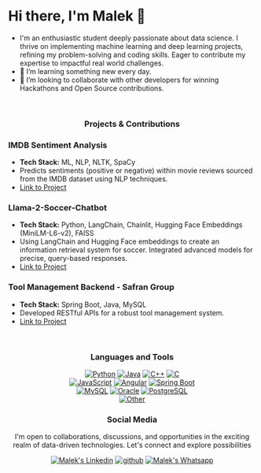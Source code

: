 # Hi there, I'm Malek 👋

- I'm an enthusiastic student deeply passionate about data science. I thrive on implementing machine learning and deep learning projects, refining my problem-solving and coding skills. Eager to contribute my expertise to impactful real world challenges.
- 🌱 I’m learning something new every day.
- 👯 I’m looking to collaborate with other developers for winning Hackathons and Open Source contributions.
<br>

<h3 align="center">Projects & Contributions</h3>



### IMDB Sentiment Analysis
- **Tech Stack:** ML, NLP, NLTK, SpaCy
- Predicts sentiments (positive or negative) within movie reviews sourced from the IMDB dataset using NLP techniques.
- [Link to Project](https://github.com/malekex6/Sentiment-Analysis)
    
### Llama-2-Soccer-Chatbot
- **Tech Stack:** Python, LangChain, Chainlit, Hugging Face Embeddings (MiniLM-L6-v2), FAISS
- Using LangChain and Hugging Face embeddings to create an information retrieval system for soccer. Integrated advanced models for precise, query-based responses.
- [Link to Project](https://github.com/malekex6/Llama-2-Soccer-Chatbot)
  
### Tool Management Backend - Safran Group
- **Tech Stack:** Spring Boot, Java, MySQL
- Developed RESTful APIs for a robust tool management system.
-  [Link to Project](https://github.com/malekex6/Safran_Project.git)
  <br>
<h3 align="center">Languages and Tools</h3>

<p align="center">
  <a href="https://www.python.org" target="_blank" rel="nofollow"><img alt="Python" src="https://img.shields.io/badge/Python-212121?style=for-the-badge&logo=python&logoColor=yellow" /></a>
  <a href="https://www.java.com" target="_blank" rel="nofollow"><img alt="Java" src="https://img.shields.io/badge/Java-007396?style=for-the-badge&logo=java&logoColor=white" /></a>
  <a href="https://en.cppreference.com/" target="_blank" rel="nofollow"><img alt="C++" src="https://img.shields.io/badge/C++-00599C?style=for-the-badge&logo=c%2B%2B&logoColor=white" /></a>
  <a href="https://www.learn-c.org/" target="_blank" rel="nofollow"><img alt="C" src="https://img.shields.io/badge/C-00599C?style=for-the-badge&logo=c&logoColor=white" /></a>
  <br>
  <a href="https://developer.mozilla.org/en-US/docs/Web/JavaScript" target="_blank" rel="nofollow"><img alt="JavaScript" src="https://img.shields.io/badge/TypeScript-1572B6?style=for-the-badge&logo=typescript&logoColor=white" /></a>
  <a href="https://www.angular.io" target="_blank" rel="nofollow"><img alt="Angular" src="https://img.shields.io/badge/ANGULAR-E34F26?style=for-the-badge&logo=angular&logoColor=white" /></a>
  <a href="https://spring.io/projects/spring-boot" target="_blank" rel="nofollow"><img alt="Spring Boot" src="https://img.shields.io/badge/Spring_Boot-6DB33F?style=for-the-badge&logo=spring-boot&logoColor=white" /></a>
  <br>
  <a href="https://www.mysql.com/" target="_blank" rel="nofollow"><img alt="MySQL" src="https://img.shields.io/badge/MySQL-4479A1?style=for-the-badge&logo=mysql&logoColor=white" /></a>
  <a href="https://www.oracle.com/database/" target="_blank" rel="nofollow"><img alt="Oracle" src="https://img.shields.io/badge/Oracle-F80000?style=for-the-badge&logo=oracle&logoColor=white" /></a>
  <a href="https://www.postgresql.org/" target="_blank" rel="nofollow"><img alt="PostgreSQL" src="https://img.shields.io/badge/PostgreSQL-336791?style=for-the-badge&logo=postgresql&logoColor=white" /></a>
<br>
<a href="#" target="_blank" rel="nofollow"><img alt="Other" src="https://img.shields.io/badge/AND MORE...-323330?style=for-the-badge" /></a>

<h3 align="center">Social Media</h3>

<p align="center">
   I'm open to collaborations, discussions, and opportunities in the exciting realm of data-driven technologies. Let's connect and explore possibilities<br>
<p align="center">   
  <a href="https://www.linkedin.com/in/ben-youssef-malek" target="_blank" rel="nofollow"><img alt="Malek's Linkedin" src="https://img.shields.io/badge/Linkedin-0a66c2?style=for-the-badge&logo=linkedin&logoColor=white" /></a>
  <a href="https://github.com/malekex6/malekex6" target="_blank" rel="nofollow"><img alt="github" src="https://img.shields.io/badge/GitHub-100000?style=for-the-badge&logo=github&logoColor=white" /></a>
  <a href="https://wa.me/21654157042" target="_blank" rel="nofollow"><img alt="Malek's Whatsapp" src="https://img.shields.io/badge/Whatsapp-128C7E?style=for-the-badge&logo=whatsapp&logoColor=white" /></a>

